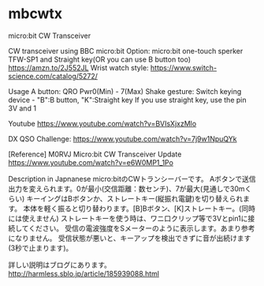 # mbcwtx
micro:bit CW Transceiver

CW transceiver using BBC micro:bit
Option: micro:bit one-touch sperker TFW-SP1 and Straight key(OR you can use B button too)
https://amzn.to/2J552JL
Wrist watch style: https://www.switch-science.com/catalog/5272/

Usage
A button: QRO Pwr0(Min) - 7(Max)
Shake gesture: Switch keying device - "B":B button, "K":Straight key
If you use straight key, use the pin 3V and 1

Youtube
https://www.youtube.com/watch?v=BVIsXjxzMlo

DX QSO Challenge:
https://www.youtube.com/watch?v=7j9w1NpuQYk

[Reference]
M0RVJ Micro:bit CW Transceiver Update
https://www.youtube.com/watch?v=e6W0MP1_1Po

Description in Japnanese
micro:bitのCWトランシーバーです。
Aボタンで送信出力を変えられます。0が最小(交信距離：数センチ)、7が最大(見通しで30mくらい)
キーイングはBボタンか、ストレートキー(縦振れ電鍵)を切り替えられます。
本体を軽く振ると切り替わります。[B]Bボタン、[K]ストレートキー。(同時には使えません)
ストレートキーを使う時は、ワニ口クリップ等で3Vとpin1に接続してください。
受信の電波強度をSメーターのように表示します。あまり参考になりません。
受信状態が悪いと、キーアップを検出できずに音が出続けます(3秒で止まります)。

詳しい説明はブログにあります。
http://harmless.sblo.jp/article/185939088.html

